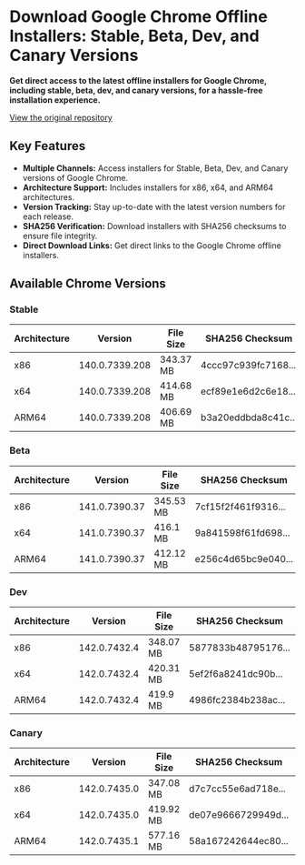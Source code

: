 # Download Google Chrome Offline Installers: Stable, Beta, Dev, and Canary Versions

**Get direct access to the latest offline installers for Google Chrome, including stable, beta, dev, and canary versions, for a hassle-free installation experience.**

[View the original repository](https://github.com/Bush2021/chrome_installer)

## Key Features

*   **Multiple Channels:** Access installers for Stable, Beta, Dev, and Canary versions of Google Chrome.
*   **Architecture Support:** Includes installers for x86, x64, and ARM64 architectures.
*   **Version Tracking:** Stay up-to-date with the latest version numbers for each release.
*   **SHA256 Verification:** Download installers with SHA256 checksums to ensure file integrity.
*   **Direct Download Links:** Get direct links to the Google Chrome offline installers.

## Available Chrome Versions

### Stable

| Architecture | Version        | File Size | SHA256 Checksum                                   | Download Link                                                                                                                               |
|--------------|----------------|-----------|---------------------------------------------------|---------------------------------------------------------------------------------------------------------------------------------------------|
| x86          | 140.0.7339.208 | 343.37 MB | 4ccc97c939fc7168...                               | [Download](https://dl.google.com/release2/chrome/br4sgfey53ocxyz36zfh6p6oy4_140.0.7339.208/140.0.7339.208_chrome_installer_uncompressed.exe) |
| x64          | 140.0.7339.208 | 414.68 MB | ecf89e1e6d2c6e18...                               | [Download](https://dl.google.com/release2/chrome/ac3nic2ahkdg3nwp2cxz7lbucyma_140.0.7339.208/140.0.7339.208_chrome_installer_uncompressed.exe) |
| ARM64        | 140.0.7339.208 | 406.69 MB | b3a20eddbda8c41c...                               | [Download](https://dl.google.com/release2/chrome/gwvieopx7purdu7szpiyjqokoy_140.0.7339.208/140.0.7339.208_chrome_installer_uncompressed.exe) |

### Beta

| Architecture | Version       | File Size | SHA256 Checksum                                   | Download Link                                                                                                                               |
|--------------|---------------|-----------|---------------------------------------------------|---------------------------------------------------------------------------------------------------------------------------------------------|
| x86          | 141.0.7390.37 | 345.53 MB | 7cf15f2f461f9316...                               | [Download](https://dl.google.com/release2/chrome/ad2pwxgnkhyu5vrkquoq6cw5edoq_141.0.7390.37/141.0.7390.37_chrome_installer_uncompressed.exe) |
| x64          | 141.0.7390.37 | 416.1 MB  | 9a841598f61fd698...                               | [Download](https://dl.google.com/release2/chrome/aceb3ppo4a6c3gvyaxoqqodfifja_141.0.7390.37/141.0.7390.37_chrome_installer_uncompressed.exe) |
| ARM64        | 141.0.7390.37 | 412.12 MB | e256c4d65bc9e040...                               | [Download](https://dl.google.com/release2/chrome/nq6rbpfy7kkuzeqqx4z3c47x2u_141.0.7390.37/141.0.7390.37_chrome_installer_uncompressed.exe) |

### Dev

| Architecture | Version      | File Size | SHA256 Checksum                                   | Download Link                                                                                                                               |
|--------------|--------------|-----------|---------------------------------------------------|---------------------------------------------------------------------------------------------------------------------------------------------|
| x86          | 142.0.7432.4 | 348.07 MB | 5877833b48795176...                               | [Download](https://dl.google.com/release2/chrome/jtqj65pu73ocavozxpqeqfoc5a_142.0.7432.4/142.0.7432.4_chrome_installer_uncompressed.exe) |
| x64          | 142.0.7432.4 | 420.31 MB | 5ef2f6a8241dc90b...                               | [Download](https://dl.google.com/release2/chrome/acyzool5b5ka4eccurty4xtpze4q_142.0.7432.4/142.0.7432.4_chrome_installer_uncompressed.exe) |
| ARM64        | 142.0.7432.4 | 419.9 MB  | 4986fc2384b238ac...                               | [Download](https://dl.google.com/release2/chrome/fhhcxlokv2nacmcipcu2g6xleq_142.0.7432.4/142.0.7432.4_chrome_installer_uncompressed.exe) |

### Canary

| Architecture | Version       | File Size | SHA256 Checksum                                   | Download Link                                                                                                                               |
|--------------|---------------|-----------|---------------------------------------------------|---------------------------------------------------------------------------------------------------------------------------------------------|
| x86          | 142.0.7435.0  | 347.08 MB | d7c7cc55e6ad718e...                               | [Download](https://dl.google.com/release2/chrome/gqbwder4axdmsfhc5jiu32qnzu_142.0.7435.0/142.0.7435.0_chrome_installer_uncompressed.exe) |
| x64          | 142.0.7435.0  | 419.92 MB | de07e9666729949d...                               | [Download](https://dl.google.com/release2/chrome/achdwbuyi6snb6ok2ct65lfyyiqa_142.0.7435.0/142.0.7435.0_chrome_installer_uncompressed.exe) |
| ARM64        | 142.0.7435.1  | 577.16 MB | 58a167242644ec80...                               | [Download](https://dl.google.com/release2/chrome/ad6qxs2hpyvk6vktez37d3inop2q_142.0.7435.1/142.0.7435.1_chrome_installer_uncompressed.exe) |